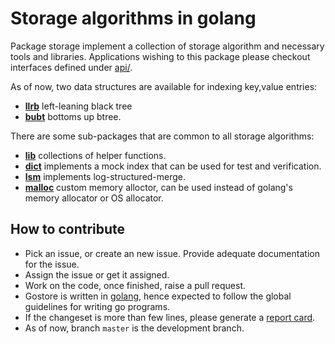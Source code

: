 Storage algorithms in golang
============================

Package storage implement a collection of storage algorithm and necessary
tools and libraries. Applications wishing to this package please checkout
interfaces defined under [api/](api/README.md).

As of now, two data structures are available for indexing key,value entries:
* [**llrb**](llrb/README.md) left-leaning black tree
* [**bubt**](bubt/README.md) bottoms up btree.

There are some sub-packages that are common to all storage algorithms:
* [**lib**](lib/README.md) collections of helper functions.
* [**dict**](dict/README.md) implements a mock index that can be used for test and
  verification.
* [**lsm**](lsm/README.md) implements log-structured-merge.
* [**malloc**](malloc/README.md) custom memory alloctor, can be used instead of golang's
  memory allocator or OS allocator.

How to contribute
-----------------

* Pick an issue, or create an new issue. Provide adequate documentation for
  the issue.
* Assign the issue or get it assigned.
* Work on the code, once finished, raise a pull request.
* Gostore is written in [golang](https://golang.org/), hence expected to follow the
  global guidelines for writing go programs.
* If the changeset is more than few lines, please generate a
  [report card](https://goreportcard.com/report/github.com/prataprc/gostore).
* As of now, branch ``master`` is the development branch.
